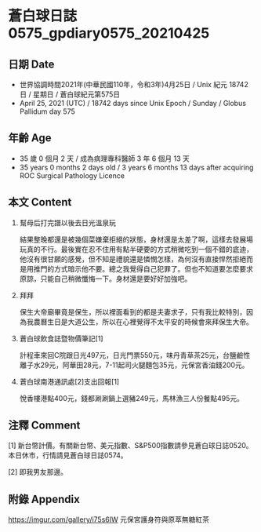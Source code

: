 [_metadata_:encoding]: - "utf-8"
[_metadata_:language]: - "zh-Hant-TW"
[_metadata_:fileformat]: - "markdown"
[_metadata_:MIME_type]: - "text/plain"
[_metadata_:markdown_version]: - "commonmark version 0.29"
[_metadata_:markdown_spec]: - "https://spec.commonmark.org/0.29/"

# 蒼白球日誌0575_gpdiary0575_20210425 #

## 日期 Date ##

* 世界協調時間2021年(中華民國110年，令和3年)4月25日 / Unix 紀元 18742 日 / 星期日 / 蒼白球紀元第575日
* April 25, 2021 (UTC) / 18742 days since Unix Epoch / Sunday / Globus Pallidum day 575

## 年齡 Age ##

* 35 歲 0 個月 2 天 / 成為病理專科醫師 3 年 6 個月 13 天
* 35 years 0 months 2 days old / 3 years 6 months 13 days after acquiring ROC Surgical Pathology Licence

## 本文 Content ##

1. 幫母后打完譜以後去日光溫泉玩

    結果整晚都還是被幾個菜嫌棄拒絕的狀態，身材還是太差了啊，這樣去發展場玩真的不行。最後實在忍不住用有點半硬要的方式稍微吃到一個不錯的底迪，他沒有很甘願的感覺，但不知是禮貌還是憐憫怎樣，為何沒有直接悍然拒絕而是用推門的方式暗示他不要。總之我覺得自己犯罪了。但也不知道要怎麼要求原諒，只能自己稍微懺悔一下。身材還是要好好加強吧。

2. 拜拜

    保生大帝廟畢竟是保生，所以裡面看到的都是夫妻求子，只有我比較特別，因為我農曆生日是大道公生，所以在心裡覺得不太平安的時候會來拜保生大帝。
    
3. 蒼白球飲食誌暨物價筆記[1]

    計程車來回C院跟日光497元，日光門票550元，味丹青草茶25元，台鹽鹼性離子水29元，阿華田28元，7-11起司火腿麵包35元，元保宮香油錢200元。
    
3. 蒼白球南港通訊處[2]支出回報[1]

    悅香樓港點400元，錢都涮涮鍋上選豬249元，馬林漁三人份餐點495元。

## 注釋 Comment ##

[1] 新台幣計價。有關新台幣、美元指數、S&P500指數請參見蒼白球日誌0520。本日休市，行情請見蒼白球日誌0574。

[2] 即我男友那邊。

## 附錄 Appendix ##

https://imgur.com/gallery/i75s6IW 元保宮護身符與原萃無糖紅茶
